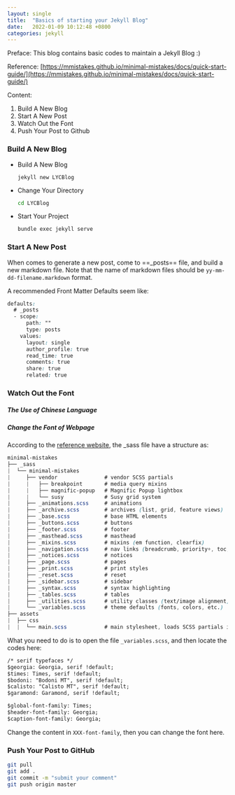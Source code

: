 ```yaml
---
layout: single
title:  "Basics of starting your Jekyll Blog"
date:   2022-01-09 10:12:48 +0800
categories: jekyll
---
```

Preface: This blog contains basic codes to maintain a Jekyll Blog :)

Reference: [https://mmistakes.github.io/minimal-mistakes/docs/quick-start-guide/](https://mmistakes.github.io/minimal-mistakes/docs/quick-start-guide/)

Content: 

1. Build A New Blog
2. Start A New Post
3. Watch Out the Font
5. Push Your Post to Github



### Build A New Blog

- Build A New Blog 

  ```
  jekyll new LYCBlog
  ```

- Change Your Directory

  ```bash
  cd LYCBlog
  ```

- Start Your Project

  ```bash
  bundle exec jekyll serve
  ```



### Start A New Post

When comes to generate a new post, come to ==_posts== file, and build a new markdown file. Note that the name of markdown files should be `yy-mm-dd-filename.markdown` format.

A recommended Front Matter Defaults seem like:

```css
defaults:
  # _posts
  - scope:
      path: ""
      type: posts
    values:
      layout: single
      author_profile: true
      read_time: true
      comments: true
      share: true
      related: true
```



### Watch Out the Font

##### The Use of Chinese Language



##### Change the Font of Webpage

According to the [reference website](https://mmistakes.github.io/minimal-mistakes/docs/quick-start-guide/), the _sass file have a structure as:

```css
minimal-mistakes
├── _sass
|  └── minimal-mistakes
|     ├── vendor               # vendor SCSS partials
|     |   ├── breakpoint       # media query mixins
|     |   ├── magnific-popup   # Magnific Popup lightbox
|     |   └── susy             # Susy grid system
|     ├── _animations.scss     # animations
|     ├── _archive.scss        # archives (list, grid, feature views)
|     ├── _base.scss           # base HTML elements
|     ├── _buttons.scss        # buttons
|     ├── _footer.scss         # footer
|     ├── _masthead.scss       # masthead
|     ├── _mixins.scss         # mixins (em function, clearfix)
|     ├── _navigation.scss     # nav links (breadcrumb, priority+, toc, pagination, etc.)
|     ├── _notices.scss        # notices
|     ├── _page.scss           # pages
|     ├── _print.scss          # print styles
|     ├── _reset.scss          # reset
|     ├── _sidebar.scss        # sidebar
|     ├── _syntax.scss         # syntax highlighting
|     ├── _tables.scss         # tables
|     ├── _utilities.scss      # utility classes (text/image alignment)
|     └── _variables.scss      # theme defaults (fonts, colors, etc.)
├── assets
|  ├── css
|  |  └── main.scss            # main stylesheet, loads SCSS partials in _sass
```

What you need to do is to open the file `_variables.scss`, and then locate the codes here:

```html
/* serif typefaces */
$georgia: Georgia, serif !default;
$times: Times, serif !default;
$bodoni: "Bodoni MT", serif !default;
$calisto: "Calisto MT", serif !default;
$garamond: Garamond, serif !default;

$global-font-family: Times;
$header-font-family: Georgia;
$caption-font-family: Georgia;

```

Change the content in `XXX-font-family`, then you can change the font here.

### Push Your Post to GitHub

```bash
git pull
git add .
git commit -m "submit your comment"
git push origin master
```

